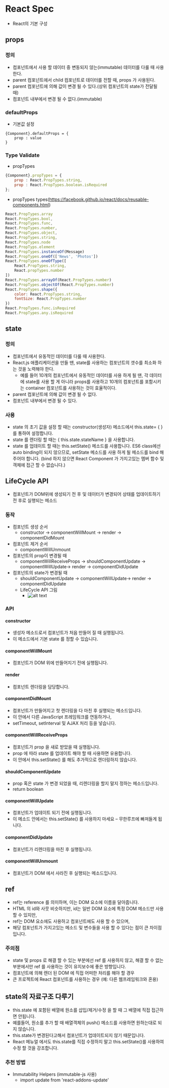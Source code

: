 # React Spec
* React의 기본 구성

## props
### 정의
* 컴포넌트에서 사용 할 데이터 중 변동되지 않는(immutable) 데이터를 다룰 때 사용한다.
* parent 컴포넌트에서 child 컴포넌트로 데이터를 전할 때, props 가 사용된다.
* parent 컴포넌트에 의해 값이 변경 될 수 있다.(상위 컴포넌트의 state가 전달될 때)
* 컴포넌트 내부에서 변경 될 수 없다.(immutable)

### defaultProps
* 기본값 설정
```
{Component}.defaultProps = {
    prop : value
}
```

### Type Validate
* propTypes
```javascript
{Component}.propTypes = {
    prop : React.PropTypes.string,
    prop : React.PropTypes.boolean.isRequired
};
```
* propTypes types(https://facebook.github.io/react/docs/reusable-components.html)
```javascript
React.PropTypes.array
React.PropTypes.bool,
React.PropTypes.func,
React.PropTypes.number,
React.PropTypes.object,
React.PropTypes.string,
React.PropTypes.node
React.PropTyps.element
React.PropTypes.instanceOf(Message)
React.PropTypes.oneOf(['News', 'Photos'])
React.PropTypes.oneOfType([
    React.PropTypes.string,
    React.propTypes.number
])
React.PropTypes.arrayOf(React.PropTypes.number)
React.PropTypes.objectOf(React.PropTypes.number)
React.PropTypes.shape({
    color: React.PropTypes.string,
    fontSize: React.PropTypes.number
})
React.PropTypes.func.isRequired
React.PropTypes.any.isRequired
```

## state
### 정의
* 컴포넌트에서 유동적인 데이터를 다룰 때 사용한다.
* React.js 애플리케이션을 만들 땐, state를 사용하는 컴포넌트의 갯수를 최소화 하는 것을 노력해야 한다.
    * 예를 들어 10개의 컴포넌트에서 유동적인 데이터를 사용 하게 될 땐, 각 데이터에 state를 사용 할 게 아니라 props를 사용하고 10개의 컴포넌트를 포함시키는 container 컴포넌트를 사용하는 것이 효율적이다.
* parent 컴포넌트에 의해 값이 변경 될 수 없다.
* 컴포넌트 내부에서 변경 될 수 있다.    
    
### 사용
* state 의 초기 값을 설정 할 때는 constructor(생성자) 메소드에서 this.state= { } 를 통하여 설정합니다.
* state 를 렌더링 할 때는 { this.state.stateName } 을 사용합니다.
* state 를 업데이트 할 때는 this.setState() 메소드를 사용합니다. ES6 class에선 auto binding이 되지 않으므로, setState 메소드를 사용 하게 될 메소드를 bind 해주어야 합니다. (bind 하지 않으면 React Component 가 가지고있는 멤버 함수 및 객체에 접근 할 수 없습니다.)


## LifeCycle API
* 컴포넌트가 DOM위에 생성되기 전 후 및 데이터가 변경되어 상태를 업데이트하기 전 후로 실행되는 메소드

### 동작
* 컴포넌트 생성 순서
    * constructor -> componentWillMount -> render -> componentDidMount
* 컴포넌트 제거 순서
    * componentWillUnmount
* 컴포넌트의 prop이 변경될 때
    * componentWillReceiveProps -> shouldComponentUpdate -> componentWillUpdate-> render -> componentDidUpdate
* 컴포넌트의 state가 변경될 때
    * shouldComponentUpdate -> componentWillUpdate-> render -> componentDidUpdate
    * LifeCycle API 그림
        * ![alt text](https://velopert.com/wp-content/uploads/2016/03/f.png)

### API
#### constructor
* 생성자 메소드로서 컴포넌트가 처음 만들어 질 때 실행됩니다.
* 이 메소드에서 기본 state 를 정할 수 있습니다.

#### componentWillMount
* 컴포넌트가 DOM 위에 만들어지기 전에 실행됩니다.

#### render
* 컴포넌트 렌더링을 담당합니다.

#### componentDidMount
* 컴포넌트가 만들어지고 첫 렌더링을 다 마친 후 실행되는 메소드입니다.
* 이 안에서 다른 JavaScript 프레임워크를 연동하거나,
* setTimeout, setInterval 및 AJAX 처리 등을 넣습니다.

#### componentWillReceiveProps
* 컴포넌트가 prop 을 새로 받았을 때 실행됩니다.
* prop 에 따라 state 를 업데이트 해야 할 때 사용하면 유용합니다.
* 이 안에서 this.setState() 를 해도 추가적으로 렌더링하지 않습니다.

#### shouldComponentUpdate
* prop 혹은 state 가 변경 되었을 때, 리렌더링을 할지 말지 정하는 메소드입니다.
* return boolean

#### componentWillUpdate
* 컴포넌트가 업데이트 되기 전에 실행됩니다.
* 이 메소드 안에서는 this.setState() 를 사용하지 마세요 – 무한루프에 빠져들게 됩니다.

#### componentDidUpdate
* 컴포넌트가 리렌더링을 마친 후 실행됩니다.

#### componentWillUnmount
* 컴포넌트가 DOM 에서 사라진 후 실행되는 메소드입니다.

## ref
* ref는 reference 를 의미하며, 이는 DOM 요소에 이름을 달아줍니다.
* HTML 의 id와 사뭇 비슷하지만, id는 일반 DOM 요소에 특정 DOM 메소드만 사용 할 수 있지만,
* ref는 DOM 요소에도 사용하고 컴포넌트에도 사용 할 수 있으며,
* 해당 컴포넌트가 가지고있는 메소드 및 변수들을 사용 할 수 있다는 점이 큰 차이점 입니다.

### 주의점
* state 및 props 로 해결 할 수 있는 부분에선 ref 를 사용하지 않고, 해결 할 수 없는 부분에서만 ref 를 사용하는 것이 유지보수에 좋은 방향입니다.
* 컴포넌트에 의해 렌더 된 DOM 에 직접 어떠한 처리를 해야 할 경우
* 큰 프로젝트에 React 컴포넌트를 사용하는 경우 (예: 다른 웹프레임워크와 혼용)


## state의 자료구조 다루기
* this.state 에 포함된 배열에 원소를 삽입/제거/수정 을 할 때 그 배열에 직접 접근하면 안됩니다.
* 예를들어, 원소를 추가 할 때 배열객체의 push() 메소드를 사용하면 원하는대로 되지 않습니다.
* this.state가 변경된다고해서 컴포넌트가 업데이트되지 않기 때문입니다.
* React 메뉴얼 에서도  this.state를 직접 수정하지 말고 this.setState()를 사용하여 수정 할 것을 강조합니다.

### 추천 방법
*  Immutability Helpers (immutable-js 사용)
    * import update from 'react-addons-update'